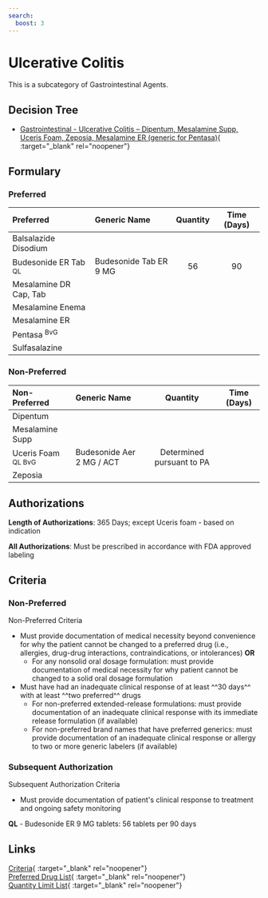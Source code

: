 ```yaml
---
search:
  boost: 3
---
```


# Ulcerative Colitis

This is a subcategory of Gastrointestinal Agents.

## Decision Tree

- [Gastrointestinal - Ulcerative Colitis – Dipentum, Mesalamine Supp, Uceris Foam, Zeposia, Mesalamine ER (generic for Pentasa)](https://forms.office.com/Pages/ResponsePage.aspx?id=nPhjxpvvj0G9PUHkbAzgaN9UYz8EqmlIs3_TYn4TbXBUMDNDSktPUzlMUDQ1QTM0Sk9WWURBU09QMyQlQCN0PWcu){ :target="_blank" rel="noopener"}

## Formulary

### Preferred

| Preferred                      | Generic Name           | Quantity | Time (Days) |
|:-------------------------------|:-----------------------|:--------:|:-----------:|
| Balsalazide Disodium           |                        |          |             |
| Budesonide ER Tab <sup>QL<sup> | Budesonide Tab ER 9 MG |    56    |     90      |
| Mesalamine DR Cap, Tab         |                        |          |             |
| Mesalamine Enema               |                        |          |             |
| Mesalamine ER                  |                        |          |             |
| Pentasa <sup>BvG<sup>          |                        |          |             |
| Sulfasalazine                  |                        |          |             |

### Non-Preferred

| Non-Preferred                                                                              | Generic Name              |         Quantity          | Time (Days) |
|:-------------------------------------------------------------------------------------------|:--------------------------|:-------------------------:|:-----------:|
| Dipentum                                                                                   |                           |                           |             |
| Mesalamine Supp |                           |                           |             |
| Uceris Foam <sup>QL BvG<sup>                                                               | Budesonide Aer 2 MG / ACT | Determined pursuant to PA |             |
| Zeposia                                                                                    |                           |                           |             |

## Authorizations

**Length of Authorizations**: 365 Days; except Uceris foam - based on indication

**All Authorizations**: Must be prescribed in accordance with FDA approved labeling

## Criteria

### Non-Preferred

Non-Preferred Criteria

- Must provide documentation of medical necessity beyond convenience for why the patient cannot be changed to a preferred drug (i.e., allergies, drug-drug interactions, contraindications, or intolerances) **OR**
    - For any nonsolid oral dosage formulation: must provide documentation of medical necessity for why patient cannot be changed to a solid oral dosage formulation
- Must have had an inadequate clinical response of at least ^^30 days^^ with at least ^^two preferred^^ drugs
    - For non-preferred extended-release formulations: must provide documentation of an inadequate clinical response with its immediate release formulation (if available)
    - For non-preferred brand names that have preferred generics: must provide documentation of an inadequate clinical response or allergy to two or more generic labelers (if available)

### Subsequent Authorization

Subsequent Authorization Criteria

- Must provide documentation of patient's clinical response to treatment and ongoing safety monitoring

**QL** - Budesonide ER 9 MG tablets: 56 tablets per 90 days

## Links

[Criteria](https://medicaid.ohio.gov/static/PHM/drug-coverage/20230701+UPDL+Criteria+_v1_FINAL.approved.pdf#page=70){ :target="_blank" rel="noopener"} </br>
[Preferred Drug List](https://medicaid.ohio.gov/static/PHM/drug-coverage/20230701_UPDL_FINAL_ODM.approved.v2.pdf#page=24){ :target="_blank" rel="noopener"} </br>
[Quantity Limit List](https://pharmacy.medicaid.ohio.gov/sites/default/files/20230101_Ohio_Medicaid_Quantity_Document_APPROVED.pdf){ :target="_blank" rel="noopener"}
